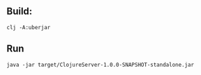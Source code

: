 ## Build:

`clj -A:uberjar`

## Run

`java -jar target/ClojureServer-1.0.0-SNAPSHOT-standalone.jar`
